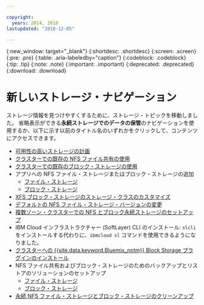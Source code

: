 ```yaml
---

copyright:
  years: 2014, 2018
lastupdated: "2018-12-05"

---
```


{:new_window: target="_blank"}
{:shortdesc: .shortdesc}
{:screen: .screen}
{:pre: .pre}
{:table: .aria-labeledby="caption"}
{:codeblock: .codeblock}
{:tip: .tip}
{:note: .note}
{:important: .important}
{:deprecated: .deprecated}
{:download: .download}


# 新しいストレージ・ナビゲーション
ストレージ情報を見つけやすくするために、ストレージ・トピックを移動しました。 省略表示ができる**永続ストレージでのデータの保管**のナビゲーションを使用するか、以下に示す以前のタイトル名のいずれかをクリックして、コンテンツにアクセスできます。

*  [可用性の高いストレージの計画](cs_storage_planning.html#storage_planning)
*  [クラスターでの既存の NFS ファイル共有の使用](cs_storage_file.html#existing_file)
*  [クラスターでの既存のブロック・ストレージの使用](cs_storage_block.html#existing_block)
*  アプリへの NFS ファイル・ストレージまたはブロック・ストレージの追加
    * [ファイル・ストレージ](cs_storage_file.html#add_file)
    * [ブロック・ストレージ](cs_storage_block.html#add_block)
*  [XFS ブロック・ストレージのストレージ・クラスのカスタマイズ](cs_storage_block.html#custom_storageclass)
*  [デフォルトの NFS ファイル・ストレージ・バージョンの変更](cs_storage_file.html#nfs_version)
*  [複数ゾーン・クラスターでの NFS とブロック永続ストレージのセットアップ](cs_storage_basics.html#multizone)
*  IBM Cloud インフラストラクチャー (SoftLayer) CLI のインストール: `slcli` をインストールする代わりに、`ibmcloud sl` コマンドを使用できるようになりました。
*  [クラスターへの {{site.data.keyword.Bluemix_notm}} Block Storage プラグインのインストール](cs_storage_block.html#install_block)
*  NFS ファイル共有およびブロック・ストレージのためのバックアップとリストアのソリューションのセットアップ
    * [ファイル・ストレージ](cs_storage_file.html#backup_restore)
    * [ブロック・ストレージ](cs_storage_block.html#backup_restore)
*  [永続 NFS ファイル・ストレージとブロック・ストレージのクリーンアップ](cs_storage_remove.html#cleanup)

